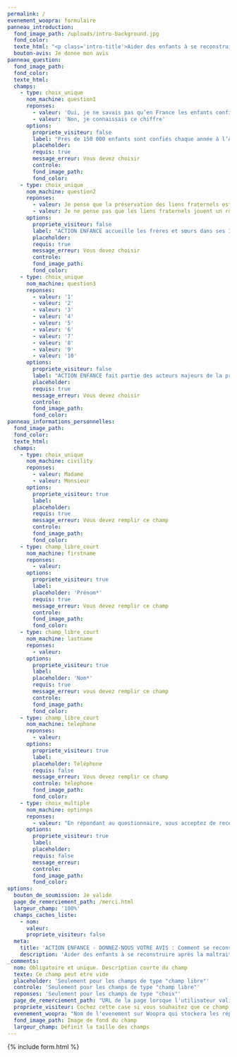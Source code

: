 ```yaml
---
permalink: /
evenement_woopra: formulaire
panneau_introduction:
  fond_image_path: /uploads/intro-background.jpg
  fond_color:
  texte_html: "<p class='intro-title'>Aider des enfants à se reconstruire après la maltraitance : telle est la mission d’ACTION ENFANCE depuis près de 60 ans.<br /><br />Comptant parmi les rares structures à accueillir ensemble, dans des Villages d’Enfants, les frères et sœurs retirés de leur famille sur décision du Juge des Enfants, elle souhaite recueillir votre avis.<br /><br />Merci de l’aider en répondant à 3 questions. </p>"
  bouton-avis: Je donne mon avis
panneau_question:
  fond_image_path:
  fond_color:
  texte_html:
  champs:
    - type: choix_unique
      nom_machine: question1
      reponses:
        - valeur: 'Oui, je ne savais pas qu’en France les enfants confiés à l’Aide Sociale à l’Enfance étaient si nombreux.'
        - valeur: 'Non, je connaissais ce chiffre'
      options:
        propriete_visiteur: false
        label: "Près de 150 000 enfants sont confiés chaque année à l’Aide Sociale à l’Enfance en raison de maltraitance, de problèmes sociaux et éducatifs. Êtes-vous surpris(e) par ce chiffre\_?"
        placeholder:
        requis: true
        message_erreur: Vous devez choisir
        controle:
        fond_image_path:
        fond_color:
    - type: choix_unique
      nom_machine: question2
      reponses:
        - valeur: Je pense que la préservation des liens fraternels est essentielle pour aider ces enfants à surmonter le drame qu’ils ont vécu.
        - valeur: Je ne pense pas que les liens fraternels jouent un rôle indispensable dans la reconstruction de ces enfants.
      options:
        propriete_visiteur: false
        label: "ACTION ENFANCE accueille les frères et sœurs dans ses 11 Villages d’Enfants et leur offre ainsi un cadre de vie stable, de type familial, leur permettant de grandir ensemble. Que pensez-vous de cette mission\_?"
        placeholder:
        requis: true
        message_erreur: Vous devez choisir
        controle:
        fond_image_path:
        fond_color:
    - type: choix_unique
      nom_machine: question3
      reponses:
        - valeur: '1'
        - valeur: '2'
        - valeur: '3'
        - valeur: '4'
        - valeur: '5'
        - valeur: '6'
        - valeur: '7'
        - valeur: '8'
        - valeur: '9'
        - valeur: '10'
      options:
        propriete_visiteur: false
        label: "ACTION ENFANCE fait partie des acteurs majeurs de la protection de l’enfance en France. Seriez-vous prêt(e) à parler de sa mission autour de vous pour inviter votre entourage à la soutenir\_? (en mettant une note de 1 à 10)"
        placeholder:
        requis: true
        message_erreur: Vous devez choisir
        controle:
        fond_image_path:
        fond_color:
panneau_informations_personnelles:
  fond_image_path:
  fond_color:
  texte_html:
  champs:
    - type: choix_unique
      nom_machine: civility
      reponses:
        - valeur: Madame
        - valeur: Monsieur
      options:
        propriete_visiteur: true
        label:
        placeholder:
        requis: true
        message_erreur: Vous devez remplir ce champ
        controle:
        fond_image_path:
        fond_color:
    - type: champ_libre_court
      nom_machine: firstname
      reponses:
        - valeur:
      options:
        propriete_visiteur: true
        label:
        placeholder: 'Prénom*'
        requis: true
        message_erreur: Vous devez remplir ce champ
        controle:
        fond_image_path:
        fond_color:
    - type: champ_libre_court
      nom_machine: lastname
      reponses:
        - valeur:
      options:
        propriete_visiteur: true
        label:
        placeholder: 'Nom*'
        requis: true
        message_erreur: vous devez remplir ce champ
        controle:
        fond_image_path:
        fond_color:
    - type: champ_libre_court
      nom_machine: telephone
      reponses:
        - valeur:
      options:
        propriete_visiteur: true
        label:
        placeholder: Téléphone
        requis: false
        message_erreur: Vous devez remplir ce champ
        controle: telephone
        fond_image_path:
        fond_color:
    - type: choix_multiple
      nom_machine: optinnps
      reponses:
        - valeur: "En répondant au questionnaire, vous acceptez de recevoir des emails de la part d'ACTION ENFANCE. Vous pouvez vous désinscrire à tout moment."
      options:
        propriete_visiteur: true
        label:
        placeholder:
        requis: false
        message_erreur:
        controle:
        fond_image_path:
        fond_color:
options:
  bouton_de_soumission: Je valide
  page_de_remerciement_path: /merci.html
  largeur_champ: '100%'
  champs_caches_liste:
    - nom:
      valeur:
      propriete_visiteur: false
  meta:
    title: 'ACTION ENFANCE - DONNEZ-NOUS VOTRE AVIS : Comment se reconstruire après la maltraitance ?'
    description: 'Aider des enfants à se reconstruire après la maltraitance : telle est la mission d’ACTION ENFANCE depuis près de 60 ans.'
_comments:
  nom: Obligatoire et unique. Description courte du champ
  texte: Ce champ peut etre vide
  placeholder: 'Seulement pour les champs de type "champ libre"'
  controle: 'Seulement pour les champs de type "champ libre"'
  reponses: 'Seulement pour les champs de type "choix"'
  page_de_remerciement_path: "URL de la page lorsque l'utilisateur valide le formulaire"
  propriete_visiteur: Cochez cette case si vous souhaitez que ce champ remonte dans les propriétés du visiteur sur Woopra
  evenement_woopra: "Nom de l'evenement sur Woopra qui stockera les répondants"
  fond_image_path: Image de fond du champ
  largeur_champ: Définit la taille des champs
---
```

{% include form.html %}
